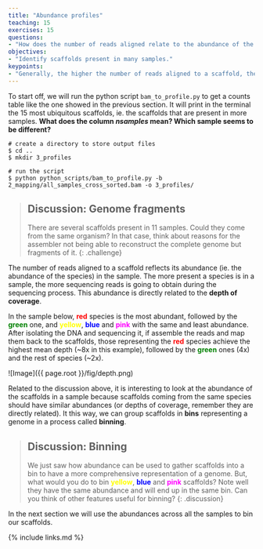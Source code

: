 ```yaml
---
title: "Abundance profiles"
teaching: 15
exercises: 15
questions:
- "How does the number of reads aligned relate to the abundance of the scaffold?"
objectives:
- "Identify scaffolds present in many samples."
keypoints:
- "Generally, the higher the number of reads aligned to a scaffold, the higher its abundance in a sample."
---
```


To start off, we will run the python script `bam_to_profile.py` to get a counts table like the one showed in the previous section. It will print in the terminal the 15 most ubiquitous scaffolds, ie. the scaffolds that are present in more samples. **What does the column _nsamples_ mean? Which sample seems to be different?**

~~~
# create a directory to store output files
$ cd ..
$ mkdir 3_profiles

# run the script
$ python python_scripts/bam_to_profile.py -b 2_mapping/all_samples_cross_sorted.bam -o 3_profiles/
~~~

>## Discussion: Genome fragments
> There are several scaffolds present in 11 samples. Could they come from the same organism? In that case, think about reasons for the assembler not being able to reconstruct the complete genome but fragments of it.
{: .challenge}

The number of reads aligned to a scaffold reflects its abundance (ie. the abundance of the species) in the sample. The more present a species is in a sample, the more sequencing reads is going to obtain during the sequencing process. This abundance is directly related to the **depth of coverage**.

In the sample below, <span style="color:red">**red**</span> species is the most abundant, followed by the <span style="color:green">**green**</span> one, and <span style="color:yellow">**yellow**</span>, <span style="color:blue">**blue**</span> and <span style="color:magenta">**pink**</span> with the same and least abundance. After isolating the DNA and sequencing it, if assemble the reads and map them back to the scaffolds, those representing the <span style="color:red">**red**</span> species achieve the highest mean depth (~8x in this example), followed by the <span style="color:green">**green**</span> ones (4x) and the rest of species (~2x).

![Image]({{ page.root }}/fig/depth.png)


Related to the discussion above, it is interesting to look at the abundance of the scaffolds in a sample because scaffolds coming from the same species should have similar abundances (or depths of coverage, remember they are directly related). It this way, we can group scaffolds in **bins** representing a genome in a process called **binning**.

>## Discussion: Binning
> We just saw how abundance can be used to gather scaffolds into a bin to have a more comprehensive representation of a genome. But, what would you do to bin <span style="color:yellow">**yellow**</span>, <span style="color:blue">**blue**</span> and <span style="color:magenta">**pink**</span> scaffolds? Note well they have the same abundance and will end up in the same bin. Can you think of other features useful for binning?
{: .discussion}

In the next section we will use the abundances across all the samples to bin our scaffolds.

{% include links.md %}
